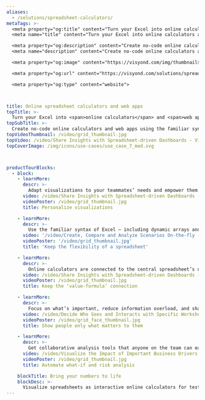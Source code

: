 ```yaml
---
aliases: 
  - /solutions/spreadsheet-calculators/
metaTags: >-
  <meta property="og:title" content="Turn your Excel into online calculators and web apps">
  <meta name="title" content="Turn your Excel into online calculators and web apps">

  <meta property="og:description" content="Create no-code online calculators and web apps using the familiar syntax of Excel, helping your team to get insights from the central model and answer 'what-if' questions.">
  <meta name="description" content="Create no-code online calculators and web apps using the familiar syntax of Excel, helping your team to get insights from the central model and answer 'what-if' questions.">

  <meta property="og:image" content="https://visyond.com/img/thumbnails/solutions2023/Thumbnail - Solutions - Calculators 2023.png">

  <meta property="og:url" content="https://visyond.com/solutions/spreadsheet-calculators-web-apps/">

  <meta property="og:type" content="website">



title: Online spreadsheet calculators and web apps
topTitle: >-
  Turn your Excel into <span>online calculators</span> and <span>web apps</span>
topSubTitle: >-
  Create no-code online calculators and web apps using the familiar syntax of Excel, helping your team to get insights from the central model and answer 'what-if' questions.
topVideoThumbnail: /video/grid_thumbnail.jpg
topVideo: /video/Share Insights with Spreadsheet-driven Dashboards - Visyond.mp4
topCoverImage: /img/icons/use-cases/use_case_7_mod.svg



productTourBlocks:
  - block:
    - learnMore:
      descr: >-
        Adapt visualizations to your teammates’ needs and empower them to get insights from the central model without collaboration chaos or interfering with each other.
      video: /video/Share Insights with Spreadsheet-driven Dashboards - Visyond.mp4
      videoPoster: /video/grid_thumbnail.jpg
      title: Personalize visualizations

    - learnMore:
      descr: >-
        Use the familiar syntax of Excel — including dynamic arrays and XLOOKUPs — and quickly create interactive visualizations and online calculators for your team.
      video: '/video/Create, Compare and Analyze Scenarios On-the-fly - Visyond.mp4'
      videoPoster: '/video/grid_thumbnail.jpg'
      title: 'Keep the flexibility of a spreadsheet'

    - learnMore:
      descr: >-
        Online calculators are connected to the central spreadsheet’s data and formulas, allowing people to query the model and stay up to date with the latest changes in the model or scenarios.
      video: /video/Share Insights with Spreadsheet-driven Dashboards - Visyond.mp4
      videoPoster: /video/grid_thumbnail.jpg
      title: Keep the ‘value-formula’ connection

    - learnMore:
      descr: >-
        Focus on what’s important, reduce information overload, and share only specific parts of the model with people. For example, predictive dashboards for decision-makers or data entry worksheets for contributors.
      video: /video/Decide Who Sees and Interacts with Specific Worksheets and Dashboards - Visyond.mp4
      videoPoster: /video/grid_face_thumbnail.jpg
      title: Show people only what matters to them

    - learnMore:
      descr: >-
        Get collaborative analysis tools that anyone on the team can easily use. No code, no macros — just press a button and get results.
      video: /video/Visualize the Impact of Important Business Drivers - Visyond.mp4
      videoPoster: /video/grid_thumbnail.jpg
      title: Automate what-if and risk analysis

    blockTitle: Bring your numbers to life
    blockDesc: >-
      Visualize spreadsheets as interactive online calculators for testing scenarios, answering 'what-if' questions on the spot, or presenting the value of your offering to clients and prospects.
---
```


